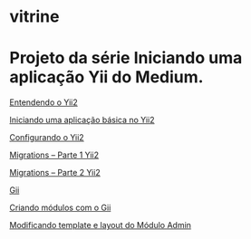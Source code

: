 # vitrine

Projeto da série Iniciando uma aplicação Yii do Medium.
============================

[Entendendo o Yii2](https://medium.com/@calcionit/entendendo-o-yii2-49da4a5f965c#.zalvb9ize)

[Iniciando uma aplicação básica no Yii2](https://medium.com/@calcionit/iniciando-uma-aplicação-básica-no-yii2-ecb573a210f6#.reo67ddu6)

[Configurando o Yii2](https://medium.com/@calcionit/configurando-o-yii2-cd6ec7b98d87#.e9n1md7rz)

[Migrations – Parte 1 Yii2](https://medium.com/@calcionit/configurando-o-yii2-cd6ec7b98d87#.e9n1md7rz)

[Migrations – Parte 2 Yii2](https://medium.com/@calcionit/migrations-no-yii-framework-2-parte-2-b5080807b01d#.owpp8yi89)

[Gii](https://medium.com/@calcionit/gii-441e6a6b3945)

[Criando módulos com o Gii](https://medium.com/@calcionit/criando-m%C3%B3dulos-com-o-gii-353a48fee98)

[Modificando template e layout do Módulo Admin](https://medium.com/@calcionit/modificando-template-e-layout-do-m%C3%B3dulo-admin-b3bae2988aa3)

